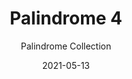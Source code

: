 ---
subtitle: "Palindrome Collection"
image_secondary: "img/8b727b553f8aca873e57c24e9661d6505ebe82d0-2400x1200.png"
description: "Sculptural%20and%20malleable%20the%20contortionist%20Palindrome%20was%20built%20to%20adapt%20to%20its%20environment.%20Each%20installation%20is%20unique%2C%20thanks%20to%20the%20modular%20composition%20of%20its%20tubular%20steel%20arms.%20They%20rotate%20to%20the%20custom%20configuration%20dictated%20by%20the%20size%20and%20shape%20of%20a%20space.%A0%A0"
category: "Chandeliers"
designer: "Rbw"
tags: 
  - "Chandeliers"
title: "Palindrome 4"
href: "https://rbw.com/products/palindrome-4/pc31-pf13-27-120_tm_dex"
image_primary: "img/PD-4_default.jpg"
manufacturer: "Rich Brilliant Willing"
slug: "/manufacturers/rbw/chandeliers/rbw-palindrome-4"
date: "2021-05-13"
---